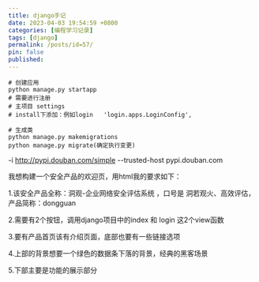 ```yaml
---
title: django手记
date: 2023-04-03 19:54:59 +0800
categories: [编程学习记录]
tags: [django]
permalink: /posts/id=57/
pin: false
published:
---
```


```shell
# 创建应用
python manage.py startapp
# 需要进行注册
# 主项目 settings
# install下添加：例如login   'login.apps.LoginConfig',

# 生成类
python manage.py makemigrations 
python manage.py migrate(确定执行变更)
```





-i http://pypi.douban.com/simple --trusted-host pypi.douban.com





我想构建一个安全产品的欢迎页，用html我的要求如下：

1.该安全产品全称：洞观-企业网络安全评估系统 ，口号是 洞若观火、高效评估，产品简称：dongguan

2.需要有2个按钮，调用django项目中的index 和 login 这2个view函数

3.要有产品首页该有介绍页面，底部也要有一些链接选项

4.上部的背景想要一个绿色的数据条下落的背景，经典的黑客场景

5.下部主要是功能的展示部分
